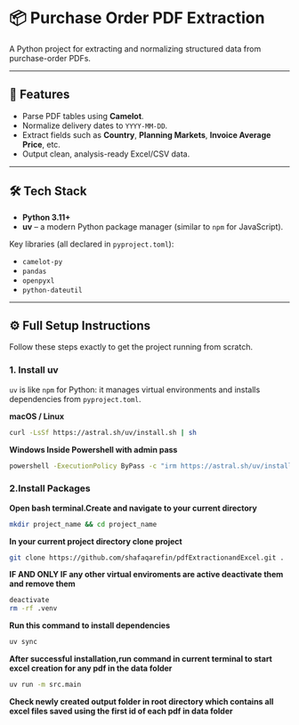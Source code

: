 # 📦 Purchase Order PDF Extraction

A Python project for extracting and normalizing structured data from purchase-order PDFs.

---

## 🚀 Features
- Parse PDF tables using **Camelot**.
- Normalize delivery dates to `YYYY-MM-DD`.
- Extract fields such as **Country**, **Planning Markets**, **Invoice Average Price**, etc.
- Output clean, analysis-ready Excel/CSV data.

---

## 🛠 Tech Stack
- **Python 3.11+**
- **uv** – a modern Python package manager (similar to `npm` for JavaScript).

Key libraries (all declared in `pyproject.toml`):
- `camelot-py`
- `pandas`
- `openpyxl`
- `python-dateutil`

---

## ⚙️ Full Setup Instructions

Follow these steps exactly to get the project running from scratch.

### 1. Install uv
`uv` is like `npm` for Python: it manages virtual environments and installs dependencies from `pyproject.toml`.

**macOS / Linux**
```bash
curl -LsSf https://astral.sh/uv/install.sh | sh
```
**Windows Inside Powershell with admin pass**
```bash
powershell -ExecutionPolicy ByPass -c "irm https://astral.sh/uv/install.ps1 | iex"
```

### 2.Install Packages

**Open bash terminal.Create and navigate to your current directory**
```bash
mkdir project_name && cd project_name
```
**In your current project directory clone project**
```bash
git clone https://github.com/shafaqarefin/pdfExtractionandExcel.git .

```
**IF AND ONLY IF any other virtual enviroments are active deactivate them and remove them**
```bash
deactivate
rm -rf .venv
```
**Run this command to install dependencies**
```bash
uv sync
```
**After successful installation,run command in current terminal to start excel creation for any pdf in the data folder**
```bash
uv run -m src.main
```
**Check newly created output folder in root directory which contains all excel files saved using the first id of each pdf in data folder**







